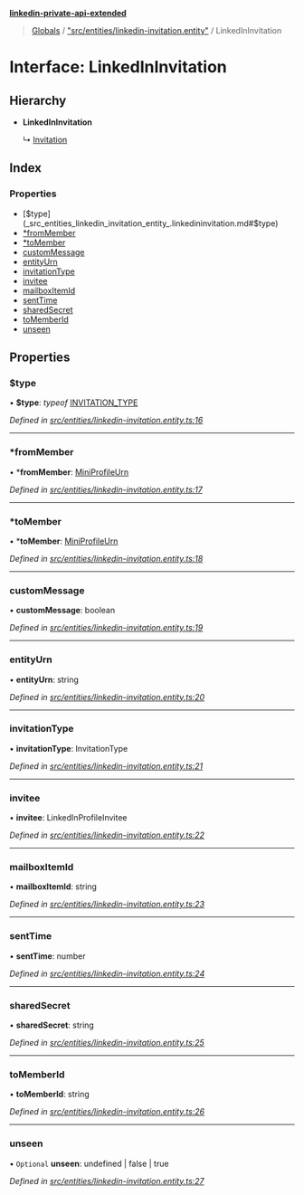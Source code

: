**[linkedin-private-api-extended](../README.md)**

> [Globals](../globals.md) / ["src/entities/linkedin-invitation.entity"](../modules/_src_entities_linkedin_invitation_entity_.md) / LinkedInInvitation

# Interface: LinkedInInvitation

## Hierarchy

* **LinkedInInvitation**

  ↳ [Invitation](_src_entities_invitation_entity_.invitation.md)

## Index

### Properties

* [$type](_src_entities_linkedin_invitation_entity_.linkedininvitation.md#$type)
* [*fromMember](_src_entities_linkedin_invitation_entity_.linkedininvitation.md#*frommember)
* [*toMember](_src_entities_linkedin_invitation_entity_.linkedininvitation.md#*tomember)
* [customMessage](_src_entities_linkedin_invitation_entity_.linkedininvitation.md#custommessage)
* [entityUrn](_src_entities_linkedin_invitation_entity_.linkedininvitation.md#entityurn)
* [invitationType](_src_entities_linkedin_invitation_entity_.linkedininvitation.md#invitationtype)
* [invitee](_src_entities_linkedin_invitation_entity_.linkedininvitation.md#invitee)
* [mailboxItemId](_src_entities_linkedin_invitation_entity_.linkedininvitation.md#mailboxitemid)
* [sentTime](_src_entities_linkedin_invitation_entity_.linkedininvitation.md#senttime)
* [sharedSecret](_src_entities_linkedin_invitation_entity_.linkedininvitation.md#sharedsecret)
* [toMemberId](_src_entities_linkedin_invitation_entity_.linkedininvitation.md#tomemberid)
* [unseen](_src_entities_linkedin_invitation_entity_.linkedininvitation.md#unseen)

## Properties

### $type

•  **$type**: *typeof* [INVITATION\_TYPE](../modules/_src_entities_linkedin_invitation_entity_.md#invitation_type)

*Defined in [src/entities/linkedin-invitation.entity.ts:16](https://github.com/khanhtranngoccva/linkedin-private-api/blob/a682f4e/src/entities/linkedin-invitation.entity.ts#L16)*

___

### *fromMember

•  ***fromMember**: [MiniProfileUrn](../modules/_src_entities_linkedin_mini_profile_entity_.md#miniprofileurn)

*Defined in [src/entities/linkedin-invitation.entity.ts:17](https://github.com/khanhtranngoccva/linkedin-private-api/blob/a682f4e/src/entities/linkedin-invitation.entity.ts#L17)*

___

### *toMember

•  ***toMember**: [MiniProfileUrn](../modules/_src_entities_linkedin_mini_profile_entity_.md#miniprofileurn)

*Defined in [src/entities/linkedin-invitation.entity.ts:18](https://github.com/khanhtranngoccva/linkedin-private-api/blob/a682f4e/src/entities/linkedin-invitation.entity.ts#L18)*

___

### customMessage

•  **customMessage**: boolean

*Defined in [src/entities/linkedin-invitation.entity.ts:19](https://github.com/khanhtranngoccva/linkedin-private-api/blob/a682f4e/src/entities/linkedin-invitation.entity.ts#L19)*

___

### entityUrn

•  **entityUrn**: string

*Defined in [src/entities/linkedin-invitation.entity.ts:20](https://github.com/khanhtranngoccva/linkedin-private-api/blob/a682f4e/src/entities/linkedin-invitation.entity.ts#L20)*

___

### invitationType

•  **invitationType**: InvitationType

*Defined in [src/entities/linkedin-invitation.entity.ts:21](https://github.com/khanhtranngoccva/linkedin-private-api/blob/a682f4e/src/entities/linkedin-invitation.entity.ts#L21)*

___

### invitee

•  **invitee**: LinkedInProfileInvitee

*Defined in [src/entities/linkedin-invitation.entity.ts:22](https://github.com/khanhtranngoccva/linkedin-private-api/blob/a682f4e/src/entities/linkedin-invitation.entity.ts#L22)*

___

### mailboxItemId

•  **mailboxItemId**: string

*Defined in [src/entities/linkedin-invitation.entity.ts:23](https://github.com/khanhtranngoccva/linkedin-private-api/blob/a682f4e/src/entities/linkedin-invitation.entity.ts#L23)*

___

### sentTime

•  **sentTime**: number

*Defined in [src/entities/linkedin-invitation.entity.ts:24](https://github.com/khanhtranngoccva/linkedin-private-api/blob/a682f4e/src/entities/linkedin-invitation.entity.ts#L24)*

___

### sharedSecret

•  **sharedSecret**: string

*Defined in [src/entities/linkedin-invitation.entity.ts:25](https://github.com/khanhtranngoccva/linkedin-private-api/blob/a682f4e/src/entities/linkedin-invitation.entity.ts#L25)*

___

### toMemberId

•  **toMemberId**: string

*Defined in [src/entities/linkedin-invitation.entity.ts:26](https://github.com/khanhtranngoccva/linkedin-private-api/blob/a682f4e/src/entities/linkedin-invitation.entity.ts#L26)*

___

### unseen

• `Optional` **unseen**: undefined \| false \| true

*Defined in [src/entities/linkedin-invitation.entity.ts:27](https://github.com/khanhtranngoccva/linkedin-private-api/blob/a682f4e/src/entities/linkedin-invitation.entity.ts#L27)*
